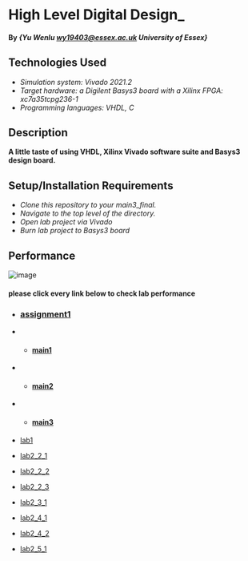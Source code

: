 <!--
 * @Author: YuWenlu wy19403@essex.ac.uk
 * @Date: 2023-02-10 10:52:36
 * @LastEditors: NicoleYu wy19403@essex.ac.uk
 * @LastEditTime: 2023-02-17 11:21:56
 * @FilePath: \undefinedc:\Users\YuWenlu\Documents\CE339-6\22-23_CE339_yu_wenlu\README.md
 * @Description: 这是默认设置,请设置`customMade`, 打开koroFileHeader查看配置 进行设置: https://github.com/OBKoro1/koro1FileHeader/wiki/%E9%85%8D%E7%BD%AE
-->
# High Level Digital Design_

#### By _**{Yu Wenlu wy19403@essex.ac.uk University of Essex}**_

## Technologies Used

* _Simulation system: Vivado 2021.2_
* _Target hardware: a Digilent Basys3 board with a Xilinx FPGA: xc7a35tcpg236-1_
* _Programming languages: VHDL, C_



## Description

**A little taste of using VHDL, Xilinx Vivado software suite and Basys3 design board.**

## Setup/Installation Requirements

* _Clone this repository to your main3_final._
* _Navigate to the top level of the directory._
* _Open lab project via Vivado_
* _Burn lab project to Basys3 board_

## Performance
![image](https://github.com/yuwenluopie/Basys3_Basketball_game/assets/88228465/2c677000-33ab-4e43-b19d-859e11372d16)

#### please click every link below to check lab performance

* ### [assignment1](https://cseegit.essex.ac.uk/22-23-ce339/22-23_CE339_yu_wenlu/-/blob/4ab7059d9dd54c469d3d64de0d2aa0d7815b9668/assignment1/assignment1.md)
* * #### [main1](https://cseegit.essex.ac.uk/22-23-ce339/22-23_CE339_yu_wenlu/-/blob/4ab7059d9dd54c469d3d64de0d2aa0d7815b9668/assignment1/main1_one_digit/main1_one_digit.md)
* * #### [main2](https://cseegit.essex.ac.uk/22-23-ce339/22-23_CE339_yu_wenlu/-/blob/4ab7059d9dd54c469d3d64de0d2aa0d7815b9668/assignment1/main2_four_digits/main2_four_digits.md)
* * #### [main3](https://cseegit.essex.ac.uk/22-23-ce339/22-23_CE339_yu_wenlu/-/blob/4ab7059d9dd54c469d3d64de0d2aa0d7815b9668/assignment1/main3_final/main3_final.md)

* [lab1](https://cseegit.essex.ac.uk/22-23-ce339/22-23_CE339_yu_wenlu/-/blob/aa12d3236767a7b7205922d33e760ed8030b8e05/Lab1/lab1.md)
* [lab2_2_1 ](https://cseegit.essex.ac.uk/22-23-ce339/22-23_CE339_yu_wenlu/-/blob/aa12d3236767a7b7205922d33e760ed8030b8e05/lab2_2_1/lab2_2_1.md)
* [lab2_2_2 ](https://cseegit.essex.ac.uk/22-23-ce339/22-23_CE339_yu_wenlu/-/blob/aa12d3236767a7b7205922d33e760ed8030b8e05/lab2_2_2/lab2_2_2.md)
* [lab2_2_3 ](https://cseegit.essex.ac.uk/22-23-ce339/22-23_CE339_yu_wenlu/-/blob/aa12d3236767a7b7205922d33e760ed8030b8e05/lab2_2_3/lab2_2_3.md)
* [lab2_3_1 ](https://cseegit.essex.ac.uk/22-23-ce339/22-23_CE339_yu_wenlu/-/blob/aa12d3236767a7b7205922d33e760ed8030b8e05/lab2_3_1/lab2_3_1.md)
* [lab2_4_1 ](https://cseegit.essex.ac.uk/22-23-ce339/22-23_CE339_yu_wenlu/-/blob/aa12d3236767a7b7205922d33e760ed8030b8e05/lab2_4_1/lab2_4_1.md)
* [lab2_4_2 ](https://cseegit.essex.ac.uk/22-23-ce339/22-23_CE339_yu_wenlu/-/blob/aa12d3236767a7b7205922d33e760ed8030b8e05/lab2_4_2/lab2_4_2.md)
* [lab2_5_1 ](https://cseegit.essex.ac.uk/22-23-ce339/22-23_CE339_yu_wenlu/-/blob/aa12d3236767a7b7205922d33e760ed8030b8e05/lab2_5_1/lab2_5_1.md)
